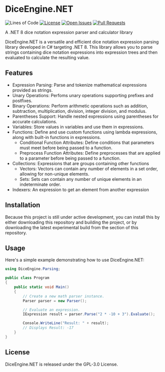 # DiceEngine.NET
![Lines of Code](https://tokei.rs/b1/github/whix100/DiceEngine.NET?style=flat-square)
[![License](https://img.shields.io/github/license/whix100/DiceEngine.NET?style=flat-square)](https://github.com/whix100/DiceEngine.NET/blob/main/LICENSE)
[![Open Issues](https://img.shields.io/github/issues/whix100/DiceEngine.NET?style=flat-square)](https://github.com/whix100/DiceEngine.NET/issues)
[![Pull Requests](https://img.shields.io/github/issues-pr/whix100/DiceEngine.NET?style=flat-square)](https://github.com/whix100/DiceEngine.NET/pulls)

A .NET 8 dice notation expression parser and calculator library

DiceEngine.NET is a versatile and efficient dice notation expression parsing library developed in C# targeting .NET 8. This library allows you to parse strings containing dice notation expressions into expression trees and then evaluated to calculate the resulting value.

## Features
- Expression Parsing: Parse and tokenize mathematical expressions provided as strings.
- Unary Operations: Perfoms unary operations supporting prefixes and postfixes.
- Binary Operations: Perform arithmetic operations such as addition, subtraction, multiplication, division, integer division, and modulus.
- Parentheses Support: Handle nested expressions using parentheses for accurate calculations.
- Variables: Store values in variables and use them in expressions.
- Functions: Define and use custom functions using lambda expressions, along with built-in functions in expressions.
  - Conditional Function Attributes: Define conditions that parameters must meet before being passed to a function.
  - Preprocess Function Attributes: Define preprocesses that are applied to a parameter before being passed to a function.
- Collections: Expressions that are groups containing other functions
  - Vectors: Vectors can contain any number of elements in a set order, allowing for non-unique elements.
  - Sets: Sets can contain any number of unique elements in an indeterminate order.
- Indexers: An expression to get an element from another expression

## Installation
Because this project is still under active development, you can install this by either downloading this repository and building the project, or by downloading the latest experimental build from the section of this repository.

## Usage
Here's a simple example demonstrating how to use DiceEngine.NET:

``` csharp
using DiceEngine.Parsing;

public class Program
{
    public static void Main()
    {
        // Create a new math parser instance.
        Parser parser = new Parser();

        // Evaluate an expression.
        IExpression result = parser.Parse("2 * -10 + 3").Evaluate();

        Console.WriteLine("Result: " + result);
        // Displays Result: -17
    }
}
```

## License
DiceEngine.NET is released under the GPL-3.0 License.
